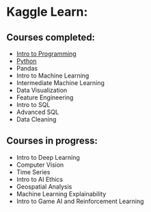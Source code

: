 # Kaggle Learn:

## Courses completed:

* [Intro to Programming](https://github.com/FacuJulia/Kaggle-competitions/tree/main/Learn/Intro%20to%20programming)
* [Python](https://github.com/FacuJulia/Kaggle-competitions/tree/main/Learn/Python)
* Pandas
* Intro to Machine Learning
* Intermediate Machine Learning
* Data Visualization
* Feature Engineering
* Intro to SQL
* Advanced SQL
* Data Cleaning

## Courses in progress:

* Intro to Deep Learning
* Computer Vision
* Time Series
* Intro to AI Ethics
* Geospatial Analysis
* Machine Learning Explainability
* Intro to Game AI and Reinforcement Learning

